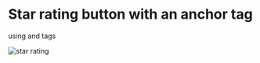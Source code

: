 # Star rating button with an anchor tag
 using <a> and <span> tags

![star rating](score-buttons.png.png)

